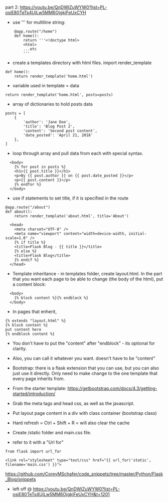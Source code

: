part 2: https://youtu.be/QnDWIZuWYW0?list=PL-osiE80TeTs4UjLw5MM6OjgkjFeUxCYH

- use ''' for multiline string:

```
    @app.route("/home")
    def home():
        return '''<!doctype html>
        <html>
        ...etc
        '''
```

- create a templates directory with html files. import render_template

```
def home():
    return render_template('home.html')
```

- variable used in template = data

```
return render_template('home.html', posts=posts)
```

- array of dictionaries to hold posts data

```
posts = [
    {
        'author': 'Jane Doe',
        'title': 'Blog Post 2',
        'content': 'Second post content',
        'date_posted': 'April 21, 2018'
    },
]
```

- loop through array and pull data from each with special syntax.

```
  <body>
    {% for post in posts %}
    <h1>{{ post.title }}</h1>
    <p>By {{ post.author }} on {{ post.date_posted }}</p>
    <p>{{ post.content }}</p>
    {% endfor %}
  </body>
```

- use if statements to set title, if it is specified in the route

```
@app.route("/about")
def about():
    return render_template('about.html', title='About')
```

```
  <head>
    <meta charset="UTF-8" />
    <meta name="viewport" content="width=device-width, initial-scale=1.0" />
    {% if title %}
    <title>Flask Blog - {{ title }}</title>
    {% else %}
    <title>Flask Blog</title>
    {% endif %}
  </head>
```

- Template inheritance - in templates folder, create layout.html. In the part that you want each page to be able to change (the body of the html), put a content block:

```
  <body>
    {% block content %}{% endblock %}
  </body>
```

- In pages that enherit,

```
{% extends "layout.html" %}
{% block content %}
put content here
{% endblock content %}
```

- You don't have to put the "content" after "endblock" - its optional for clarity.
- Also, you can call it whatever you want. doesn't have to be "content"

- Bootstrap: there is a flask extension that you can use, but you can also just use it directly. Only need to make change to the one template that every page inherits from.
- From the starter template: https://getbootstrap.com/docs/4.3/getting-started/introduction/
- Grab the meta tags and head css, as well as the javascript.
- Put layout page content in a div with class container (bootstrap class)
- Hard refresh = Ctrl + Shift + R = will also clear the cache
- Create /static folder and main.css file.
- refer to it with a "Url for"

```
from flask import url_for
```

```
<link rel="stylesheet" type="text/css" href="{{ url_for('static', filename='main.css') }}">
```

https://github.com/CoreyMSchafer/code_snippets/tree/master/Python/Flask_Blog/snippets

- left off @ https://youtu.be/QnDWIZuWYW0?list=PL-osiE80TeTs4UjLw5MM6OjgkjFeUxCYH&t=1201
